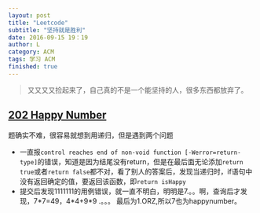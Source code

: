 ```yaml
---
layout: post
title: "Leetcode"
subtitle: "坚持就是胜利"
date: 2016-09-15 19：19
author: L
category: ACM
tags: 学习 ACM
finished: true
---
```


> 又又又又捡起来了，自己真的不是一个能坚持的人，很多东西都放弃了。

## [202 Happy Number](https://leetcode.com/problems/happy-number/)

题确实不难，很容易就想到用递归，但是遇到两个问题

  - 一直报`control reaches end of non-void function [-Werror=return-type]`的错误，知道是因为结尾没有return，但是在最后面无论添加`return true`或者`return false`都不对，看了别人的答案后，发现当递归时，if语句中没有返回确定的值，要返回该函数，即`return isHappy`
  - 提交后发现1111111的用例错误，就一直不明白，明明是7.。。啊，查询后才发现，7\*7=49，4\*4+9\*9 .。。。 最后为1.ORZ,所以7也为happynumber。
